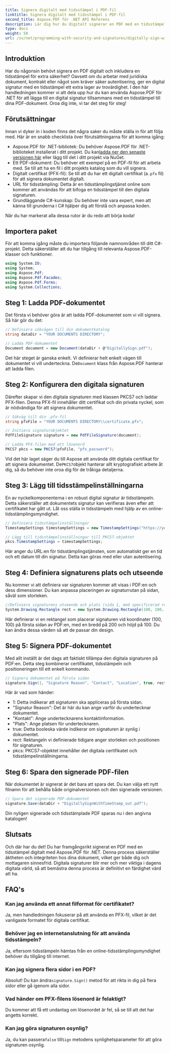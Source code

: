 ```yaml
---
title: Signera digitalt med tidsstämpel i PDF-fil
linktitle: Signera digitalt med tidsstämpel i PDF-fil
second_title: Aspose.PDF för .NET API Referens
description: Lär dig hur du digitalt signerar en PDF med en tidsstämpel med Aspose.PDF för .NET. Den här steg-för-steg-guiden täcker förutsättningar, certifikatinställningar, tidsstämpling och mer.
type: docs
weight: 50
url: /sv/net/programming-with-security-and-signatures/digitally-sign-with-time-stamp/
---
```

## Introduktion

Har du någonsin behövt signera en PDF digitalt och inkludera en tidsstämpel för extra säkerhet? Oavsett om du arbetar med juridiska dokument, kontrakt eller något som kräver säker autentisering, ger en digital signatur med en tidsstämpel ett extra lager av trovärdighet. I den här handledningen kommer vi att dela upp hur du kan använda Aspose.PDF för .NET för att lägga till en digital signatur tillsammans med en tidsstämpel till dina PDF-dokument. Oroa dig inte, vi tar det steg för steg!

## Förutsättningar

Innan vi dyker in i koden finns det några saker du måste ställa in för att följa med. Här är en snabb checklista över förutsättningarna för att komma igång:

-  Aspose.PDF för .NET-bibliotek: Du behöver Aspose.PDF för .NET-biblioteket installerat i ditt projekt. Du kan[ladda ner den senaste versionen här](https://releases.aspose.com/pdf/net/) eller lägg till det i ditt projekt via NuGet.
- Ett PDF-dokument: Du behöver ett exempel på en PDF-fil för att arbeta med. Se till att ha en fil i ditt projekts katalog som du vill signera.
-  Digitalt certifikat (PFX-fil): Se till att du har ett digitalt certifikat (a`.pfx` fil) för att signera dokumentet digitalt.
- URL för tidsstämpling: Detta är en tidsstämplingstjänst online som kommer att användas för att bifoga en tidsstämpel till den digitala signaturen. 
- Grundläggande C#-kunskap: Du behöver inte vara expert, men att känna till grunderna i C# hjälper dig att förstå och anpassa koden.

När du har markerat alla dessa rutor är du redo att börja koda!

## Importera paket

För att komma igång måste du importera följande namnområden till ditt C#-projekt. Detta säkerställer att du har tillgång till relevanta Aspose.PDF-klasser och funktioner.

```csharp
using System.IO;
using System;
using Aspose.Pdf;
using Aspose.Pdf.Facades;
using Aspose.Pdf.Forms;
using System.Collections;
```

## Steg 1: Ladda PDF-dokumentet

Det första vi behöver göra är att ladda PDF-dokumentet som vi vill signera. Så här gör du det:

```csharp
// Definiera sökvägen till din dokumentkatalog
string dataDir = "YOUR DOCUMENTS DIRECTORY";

// Ladda PDF-dokumentet
Document document = new Document(dataDir + @"DigitallySign.pdf");
```

 Det här steget är ganska enkelt. Vi definierar helt enkelt vägen till dokumentet vi vill underteckna. De`Document` klass från Aspose.PDF hanterar att ladda filen.

## Steg 2: Konfigurera den digitala signaturen

Därefter skapar vi den digitala signaturen med klassen PKCS7 och laddar PFX-filen. Denna PFX-fil innehåller ditt certifikat och din privata nyckel, som är nödvändiga för att signera dokumentet.

```csharp
// Sökväg till din .pfx-fil
string pfxFile = "YOUR DOCUMENTS DIRECTORY\\certificate.pfx";

// Initiera signaturobjektet
PdfFileSignature signature = new PdfFileSignature(document);

// Ladda PFX-filen med ett lösenord
PKCS7 pkcs = new PKCS7(pfxFile, "pfx_password");
```

 Vid det här laget säger du till Aspose att använda ditt digitala certifikat för att signera dokumentet. De`PKCS7`objekt hanterar allt kryptografiskt arbete åt dig, så du behöver inte oroa dig för de tråkiga detaljerna.

## Steg 3: Lägg till tidsstämpelinställningarna

En av nyckelkomponenterna i en robust digital signatur är tidsstämpeln. Detta säkerställer att dokumentets signatur kan verifieras även efter att certifikatet har gått ut. Låt oss ställa in tidsstämpeln med hjälp av en online-tidsstämplingsmyndighet.

```csharp
// Definiera tidsstämpelinställningar
TimestampSettings timestampSettings = new TimestampSettings("https://your_timestamp_url", "användare:lösenord");

// Lägg till tidsstämpelinställningar till PKCS7-objektet
pkcs.TimestampSettings = timestampSettings;
```

Här anger du URL:en för tidsstämplingstjänsten, som automatiskt ger en tid och ett datum till din signatur. Detta kan göras med eller utan autentisering.

## Steg 4: Definiera signaturens plats och utseende

Nu kommer vi att definiera var signaturen kommer att visas i PDF:en och dess dimensioner. Du kan anpassa placeringen av signaturrutan på sidan, såväl som storleken.

```csharp
//Definiera signaturens utseende och plats (sida 1, med specificerad rektangel)
System.Drawing.Rectangle rect = new System.Drawing.Rectangle(100, 100, 200, 100);
```

Här definierar vi en rektangel som placerar signaturen vid koordinater (100, 100) på första sidan av PDF:en, med en bredd på 200 och höjd på 100. Du kan ändra dessa värden så att de passar din design.

## Steg 5: Signera PDF-dokumentet

Med allt inställt är det dags att faktiskt tillämpa den digitala signaturen på PDF:en. Detta steg kombinerar certifikatet, tidsstämpeln och positioneringen till ett enkelt kommando.

```csharp
// Signera dokumentet på första sidan
signature.Sign(1, "Signature Reason", "Contact", "Location", true, rect, pkcs);
```

Här är vad som händer:
- 1: Detta indikerar att signaturen ska appliceras på första sidan.
- "Signatur Reason": Det är här du kan ange varför du undertecknar dokumentet.
- "Kontakt": Ange undertecknarens kontaktinformation.
- "Plats": Ange platsen för undertecknaren.
- true: Detta booleska värde indikerar om signaturen är synlig i dokumentet.
- rect: Rektangeln vi definierade tidigare anger storleken och positionen för signaturen.
- pkcs: PKCS7-objektet innehåller det digitala certifikatet och tidsstämpelinställningarna.

## Steg 6: Spara den signerade PDF-filen

När dokumentet är signerat är det bara att spara det. Du kan välja ett nytt filnamn för att behålla både originalversionen och den signerade versionen.

```csharp
// Spara det signerade PDF-dokumentet
signature.Save(dataDir + "DigitallySignWithTimeStamp_out.pdf");
```

Din nyligen signerade och tidsstämplade PDF sparas nu i den angivna katalogen!

## Slutsats

Och där har du det! Du har framgångsrikt signerat en PDF med en tidsstämpel digitalt med Aspose.PDF för .NET. Denna process säkerställer äktheten och integriteten hos dina dokument, vilket ger både dig och mottagaren sinnesfrid. Digitala signaturer blir mer och mer viktiga i dagens digitala värld, så att bemästra denna process är definitivt en färdighet värd att ha.

## FAQ's

### Kan jag använda ett annat filformat för certifikatet?  
Ja, men handledningen fokuserar på att använda en PFX-fil, vilket är det vanligaste formatet för digitala certifikat.

### Behöver jag en internetanslutning för att använda tidsstämpeln?  
Ja, eftersom tidsstämpeln hämtas från en online-tidsstämplingsmyndighet behöver du tillgång till internet.

### Kan jag signera flera sidor i en PDF?  
 Absolut! Du kan ändra`signature.Sign()` metod för att rikta in dig på flera sidor eller gå igenom alla sidor.

### Vad händer om PFX-filens lösenord är felaktigt?  
Du kommer att få ett undantag om lösenordet är fel, så se till att det har angetts korrekt.

### Kan jag göra signaturen osynlig?  
 Ja, du kan passera`false` till`Sign` metodens synlighetsparameter för att göra signaturen osynlig.
